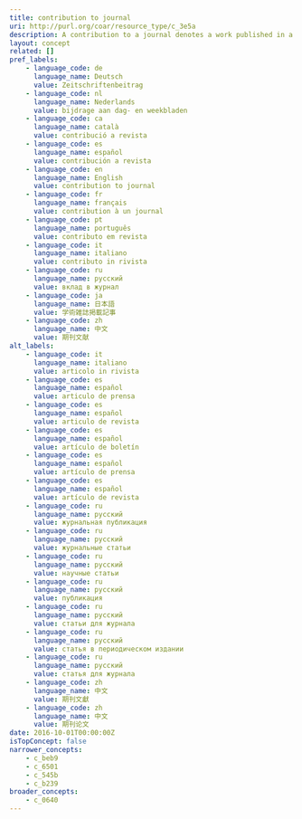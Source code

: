 ```yaml
---
title: contribution to journal
uri: http://purl.org/coar/resource_type/c_3e5a
description: A contribution to a journal denotes a work published in a journal. If applicable sub-terms should be chosen.
layout: concept
related: []
pref_labels:
    - language_code: de
      language_name: Deutsch
      value: Zeitschriftenbeitrag
    - language_code: nl
      language_name: Nederlands
      value: bijdrage aan dag- en weekbladen
    - language_code: ca
      language_name: català
      value: contribució a revista
    - language_code: es
      language_name: español
      value: contribución a revista
    - language_code: en
      language_name: English
      value: contribution to journal
    - language_code: fr
      language_name: français
      value: contribution à un journal
    - language_code: pt
      language_name: português
      value: contributo em revista
    - language_code: it
      language_name: italiano
      value: contributo in rivista
    - language_code: ru
      language_name: русский
      value: вклад в журнал
    - language_code: ja
      language_name: 日本語
      value: 学術雑誌掲載記事
    - language_code: zh
      language_name: 中文
      value: 期刊文献
alt_labels:
    - language_code: it
      language_name: italiano
      value: articolo in rivista
    - language_code: es
      language_name: español
      value: articulo de prensa
    - language_code: es
      language_name: español
      value: articulo de revista
    - language_code: es
      language_name: español
      value: artículo de boletín
    - language_code: es
      language_name: español
      value: artículo de prensa
    - language_code: es
      language_name: español
      value: artículo de revista
    - language_code: ru
      language_name: русский
      value: журнальная публикация
    - language_code: ru
      language_name: русский
      value: журнальные статьи
    - language_code: ru
      language_name: русский
      value: научные статьи
    - language_code: ru
      language_name: русский
      value: публикация
    - language_code: ru
      language_name: русский
      value: статьи для журнала
    - language_code: ru
      language_name: русский
      value: статья в периодическом издании
    - language_code: ru
      language_name: русский
      value: статья для журнала
    - language_code: zh
      language_name: 中文
      value: 期刊文獻
    - language_code: zh
      language_name: 中文
      value: 期刊论文
date: 2016-10-01T00:00:00Z
isTopConcept: false
narrower_concepts:
    - c_beb9
    - c_6501
    - c_545b
    - c_b239
broader_concepts:
    - c_0640
---
```



